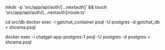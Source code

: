 mkdir -p 'src/app/api/auth/[...nextauth]' && touch 'src/app/api/auth/[...nextauth]/route.ts'

cd src/db
docker exec -i gptchat_container psql -U postgres -d gptchat_db < shcema.psql

docker exec -i chatgpt-app-postgres-1 psql -U postgres -d postgres < shcema.psql
